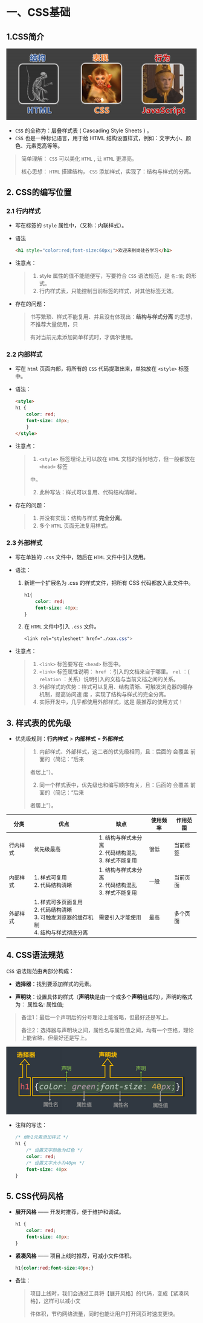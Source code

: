 # 一、CSS基础

## 1.CSS简介

![image-20240415100110774](../images/240415-hZqjeKJNZz.png)

- `CSS` 的全称为：层叠样式表 ( Cascading Style Sheets ) 。
- `CSS` 也是一种标记语言，用于给 HTML 结构设置样式，例如：文字大小、颜色、元素宽高等等。

> 简单理解： `CSS` 可以美化 `HTML` , 让 `HTML` 更漂亮。
>
> 核心思想： `HTML` 搭建结构， `CSS` 添加样式，实现了：结构与样式的分离。



## 2. CSS的编写位置

### 2.1 行内样式

- 写在标签的 `style` 属性中，（又称：内联样式）。

- 语法
  ```html
  <h1 style="color:red;font-size:60px;">欢迎来到尚硅谷学习</h1>
  ```

- 注意点：

  > 1. style 属性的值不能随便写，写要符合 `CSS` 语法规范，是 `名:值`; 的形式。
  > 2. 行内样式表，只能控制当前标签的样式，对其他标签无效。

- 存在的问题：

  > 书写繁琐、样式不能复用、并且没有体现出：**结构与样式分离** 的思想，不推荐大量使用，只
  >
  > 有对当前元素添加简单样式时，才偶尔使用。

### 2.2 内部样式

- 写在 `html` 页面内部，将所有的 `CSS` 代码提取出来，单独放在 `<style>` 标签中。

- 语法：
  ```html
  <style>
  h1 {
      color: red;
      font-size: 40px;
      }
  </style>
  ```

- 注意点：

  > 1. `<style>` 标签理论上可以放在 `HTML` 文档的任何地方，但一般都放在 `<head>` 标签
  >
  > 中。
  >
  > 2. 此种写法：样式可以复用、代码结构清晰。

- 存在的问题：

  > 1. 并没有实现：结构与样式 **完全分离**。
  > 2. 多个 `HTML` 页面无法复用样式。

### 2.3 外部样式

- 写在单独的 `.css` 文件中，随后在 `HTML` 文件中引入使用。

- 语法：

  1. 新建一个扩展名为 .css 的样式文件，把所有 CSS 代码都放入此文件中。
     ```css
     h1{
         color: red;
         font-size: 40px;
     }
     ```

  2. 在 `HTML` 文件中引入 `.css` 文件。
     ```css
     <link rel="stylesheet" href="./xxx.css">
     ```

- 注意点：

  > 1. `<link>` 标签要写在 `<head>` 标签中。
  > 2. `<link>` 标签属性说明：
  > `href` ：引入的文档来自于哪里。
  > `rel` ：( `relation` ：关系）说明引入的文档与当前文档之间的关系。
  > 3. 外部样式的优势：样式可以复用、结构清晰、可触发浏览器的缓存机制，提高访问速
  > 度 ，实现了结构与样式的完全分离。
  > 4. 实际开发中，几乎都使用外部样式，这是 最推荐的使用方式！



## 3. 样式表的优先级

- 优先级规则：**行内样式** > **内部样式** = **外部样式**

  > 1. 内部样式、外部样式，这二者的优先级相同，且：后面的 会覆盖 前面的（简记：“后来
  >
  > 者居上”）。
  >
  > 2. 同一个样式表中，优先级也和编写顺序有关，且：后面的 会覆盖 前面的（简记：“后来
  >
  > 者居上”）。

| 分类     | 优点                                                         | 缺点                                                        | 使用频率 | **作用范围** |
| -------- | ------------------------------------------------------------ | ----------------------------------------------------------- | -------- | ------------ |
| 行内样式 | 优先级最高                                                   | 1. 结构与样式未分离<br/>2. 代码结构混乱<br/>3. 样式不能复用 | 很低     | 当前标签     |
| 内部样式 | 1. 样式可复用<br/>2. 代码结构清晰                            | 1. 结构与样式未分离<br/>2. 代码结构混乱<br/>3. 样式不能复用 | 一般     | 当前页面     |
| 外部样式 | 1. 样式可多页面复用<br/>2. 代码结构清晰<br/>3. 可触发浏览器的缓存机制<br/>4. 结构与样式彻底分离 | 需要引入才能使用                                            | 最高     | 多个页面     |



## 4. CSS语法规范

`CSS` 语法规范由两部分构成：

- **选择器**：找到要添加样式的元素。

- **声明块**：设置具体的样式（**声明块**是由一个或多个**声明**组成的），声明的格式为： 属性名: 属性值;

> 备注1：最后一个声明后的分号理论上能省略，但最好还是写上。
>
> 备注2：选择器与声明块之间，属性名与属性值之间，均有一个空格，理论上能省略，但最好还是写上。

![image-20240415100146121](../images/240415-EmwmXLYEpe.png)

- 注释的写法：
  ```css
  /* 给h1元素添加样式 */
  h1 {
      /* 设置文字颜色为红色 */
      color: red;
      /* 设置文字大小为40px */
      font-size: 40px
  }
  ```



## 5. CSS代码风格

- **展开风格** —— 开发时推荐，便于维护和调试。

  ```css
  h1 {
      color: red;
      font-size: 40px;
  }
  ```

- **紧凑风格** —— 项目上线时推荐，可减小文件体积。

  ```css
  h1{color:red;font-size:40px;}
  ```

- 备注：

  > 项目上线时，我们会通过工具将【展开风格】的代码，变成【紧凑风格】，这样可以减小文
  >
  > 件体积，节约网络流量，同时也能让用户打开网页时速度更快。



